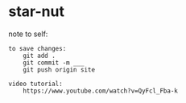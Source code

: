 # star-nut

note to self:

    to save changes:
        git add .
        git commit -m ___
        git push origin site

    video tutorial:
        https://www.youtube.com/watch?v=QyFcl_Fba-k
